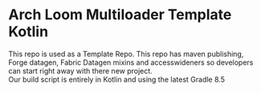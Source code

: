 # Arch Loom Multiloader Template Kotlin
This repo is used as a Template Repo.  This repo has maven publishing, Forge datagen, Fabric Datagen
mixins and accesswideners so developers can start right away with there new project.  
Our build script is entirely in Kotlin and using the latest Gradle 8.5
